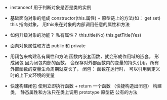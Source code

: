 - instanceof 用于判断对象是否是类的实例
- 基础面向对象的组成
    constructor(this.属性) + 原型链上的方法(如： get set)
    this 指向对象， 用this来在对象的内部调用任意的属性和方法
- 如何升级对象的功能？ 私有属性？
    this.title(No) this.getTitle(Yes)
- 面向对象属性和方法 public 和 private 
- 用闭包来构建私有属性和方法
    函数内嵌套函数，就会形成作用域的嵌套， 形成闭包
    因为闭包内部的函数， 会保存对外部函数内的变量的持久引用，所有外部函数的变量生命周期就变长了，
    闭包： 函数在运行时， 可以引用到定义时的上下文环境的变量

- 快速构建闭包
    使用立即执行函数 + return 一个函数  （快捷构造出闭包）
    构建类，
    静态属性和方法只在类上调用
    prototype 原型链 公有的方法
    